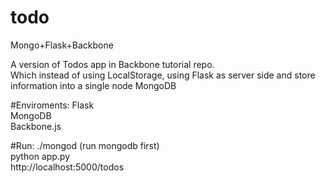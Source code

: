 todo
====

Mongo+Flask+Backbone 

A version of Todos app in Backbone tutorial repo.  
Which instead of using LocalStorage, using Flask as server side and store information into a single node MongoDB  

#Enviroments:
Flask  
MongoDB  
Backbone.js  

#Run:
./mongod (run mongodb first)  
python app.py  
http://localhost:5000/todos
